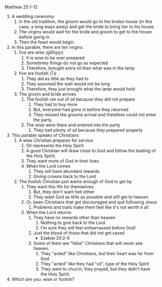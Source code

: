 Matthew 25:1-12

1. A wedding ceremony
   1. In the old tradition, the groom would go to the brides house (in this case, a long ways away) and get the bride to bring her to his house.
   2. The virgins would wait for the bride and groom to get to the house before going in.
   3. Then the feast would begin.
2. In this parable, there are ten virgins
   1. five are wise (ผู้มีปัญญา)
      1. It is wise to be over prepared
      2. Sometimes things do not go as expected
      3. Therefore, brought extra oil than what was in the lamp
   2. five are foolish (โง่)
      1. They did as little as they had to
      2. They assumed the wait would not be long
      3. Therefore, they just brought what the lamp would hold
   3. The groom and bride arrives
      1. The foolish ran out of oil because they did not prepare
         1. They had to buy more
         2. But, everyone had gone in before they returned
         3. They missed the grooms arrival and therefore could not enter the party.
      2. The wise were there and entered into the party
         1. They had plenty of oil because they prepared properly
3. This parable speaks of Christians
   1. A wise Christian prepares for service
      1. Oil represents the Holy Spirit
      2. A good Christian will draw close to God and follow the leading of the Holy Spirit.
      3. They want more of God in their lives.
      4. When the Lord comes
         1. They will have abundant rewards
         2. Giving crowns back to the Lord
   2. The foolish Christian just wants enough of God to get by
      1. They want this life for themselves
         1. But, they don't want hell either
         2. They want God as little as possible and still get to heaven
      2. Or, been Christians that get discouraged and quit following Jesus
         1. Problems and trails make them feel like it's not worth it all
      3. When the Lord returns
         1. They have no rewards other than heaven
            1. Nothing to give back to the Lord
            2. I'm sure they will feel embarrassed before God!
         2. Just the blood of those that did not get saved
            - Ezekiel 33:2-6
         3. Some of them are "false" Christians that will never see heaven.
            1. They "acted" like Christians, but their heart was far from God
            2. They "acted" like they had "oil", type of the Holy Spirit
            3. They went to church, they prayed, but they didn't have the Holy Spirit.
4. Which are you: wise or foolish?
